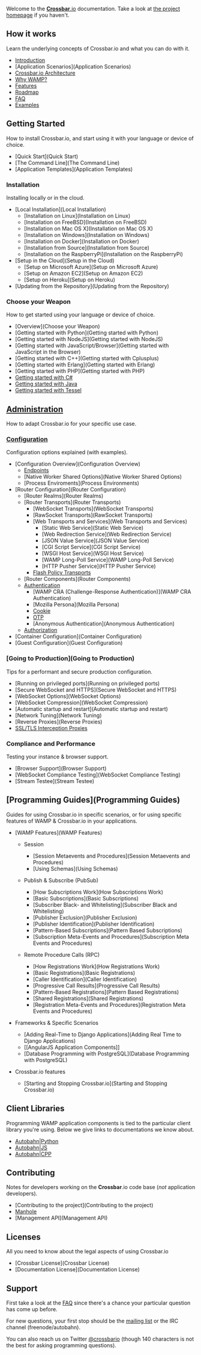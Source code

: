 Welcome to the [**Crossbar**.io](http://crossbar.io) documentation. Take a look at [the project homepage](http://crossbar.io/) if you haven't.

## How it works

Learn the underlying concepts of Crossbar.io and what you can do with it.

* [Introduction](Introduction)
* [Application Scenarios](Application Scenarios)
* [Crossbar.io Architecture](Architecture)
* [Why WAMP?](http://wamp.ws/why/)
* [Features](Features)
* [Roadmap](Roadmap)
* [FAQ](FAQ)
* [Examples](Examples)

## Getting Started

How to install Crossbar.io, and start using it with your language or device of choice. 

* [Quick Start](Quick Start)
* [The Command Line](The Command Line)
* [Application Templates](Application Templates)

### Installation

Installing locally or in the cloud.

* [Local Installation](Local Installation)
  * [Installation on Linux](Installation on Linux)
  * [Installation on FreeBSD](Installation on FreeBSD)
  * [Installation on Mac OS X](Installation on Mac OS X)
  * [Installation on Windows](Installation on Windows)
  * [Installation on Docker](Installation on Docker)
  * [Installation from Source](Installation from Source)
  * [Installation on the RaspberryPi](Installation on the RaspberryPi)
* [Setup in the Cloud](Setup in the Cloud)
  * [Setup on Microsoft Azure](Setup on Microsoft Azure)
  * [Setup on Amazon EC2](Setup on Amazon EC2)
  * [Setup on Heroku](Setup on Heroku)
* [Updating from the Repository](Updating from the Repository)

### Choose your Weapon

How to get started using your language or device of choice.

* [Overview](Choose your Weapon)
* [Getting started with Python](Getting started with Python)
* [Getting started with NodeJS](Getting started with NodeJS)
* [Getting started with JavaScript/Browser](Getting started with JavaScript in the Browser)
* [Getting started with C++](Getting started with Cplusplus)
* [Getting started with Erlang](Getting started with Erlang)
* [Getting started with PHP](Getting started with PHP)
* [Getting started with C#](Getting-started-with-CSharp)
* [Getting started with Java](Getting-started-with-Java)
* [Getting started with Tessel](Getting-started-with-Tessel)



## [Administration](Administration)

How to adapt Crossbar.io for your specific use case.

### [Configuration](Configuration)

Configuration options explained (with examples).

* [Configuration Overview](Configuration Overview)
  - [Endpoints](Endpoints)
  - [Native Worker Shared Options](Native Worker Shared Options)
  - [Process Enviroments](Process Environments)
* [Router Configuration](Router Configuration)
  - [Router Realms](Router Realms)
  - [Router Transports](Router Transports)
     - [WebSocket Transports](WebSocket Transports)
     - [RawSocket Transports](RawSocket Transports)
     - [Web Transports and Services](Web Transports and Services)
        - [Static Web Service](Static Web Service)
        - [Web Redirection Service](Web Redirection Service)
        - [JSON Value Service](JSON Value Service)
        - [CGI Script Service](CGI Script Service)
        - [WSGI Host Service](WSGI Host Service)
        - [WAMP Long-Poll Service](WAMP Long-Poll Service)
        - [HTTP Pusher Service](HTTP Pusher Service)
     - [Flash Policy Transports](Flash-Policy-Transports)
  - [Router Components](Router Components)
  - [Authentication](Authentication)
     - [WAMP CRA (Challenge-Response Authentication)](WAMP CRA Authentication)
     - [Mozilla Persona](Mozilla Persona)
     - [Cookie](Cookie-Authentication)
     - [OTP](OTP-Authentication)
     - [Anonymous Authentication](Anonymous Authentication)
  - [Authorization](Authorization)
* [Container Configuration](Container Configuration)
* [Guest Configuration](Guest Configuration)

### [Going to Production](Going to Production)

Tips for a performant and secure production configuration.

* [Running on privileged ports](Running on privileged ports)
* [Secure WebSocket and HTTPS](Secure WebSocket and HTTPS)
* [WebSocket Options](WebSocket Options)
* [WebSocket Compression](WebSocket Compression)
* [Automatic startup and restart](Automatic startup and restart)
* [Network Tuning](Network Tuning)
* [Reverse Proxies](Reverse Proxies)
* [SSL/TLS Interception Proxies](SSL-TLS-Interception-Proxies)

### Compliance and Performance

Testing your instance & browser support.

* [Browser Support](Browser Support)
* [WebSocket Compliance Testing](WebSocket Compliance Testing)
* [Stream Testee](Stream Testee)


## [Programming Guides](Programming Guides)

Guides for using Crossbar.io in specific scenarios, or for using specific features of WAMP & Crossbar.io in your applications.

* [WAMP Features](WAMP Features)

  - Session

    + [Session Metaevents and Procedures](Session Metaevents and Procedures)
    + [Using Schemas](Using Schemas)

  - Publish & Subscribe (PubSub)

    + [How Subscriptions Work](How Subscriptions Work)
    + [Basic Subscriptions](Basic Subscriptions)
    + [Subscriber Black- and Whitelisting](Subscriber Black and Whitelisting)
    + [Publisher Exclusion](Publisher Exclusion)
    + [Publisher Identification](Publisher Identification)
    + [Pattern-Based Subscriptions](Pattern Based Subscriptions)
    + [Subscription Meta-Events and Procedures](Subscription Meta Events and Procedures)

  - Remote Procedure Calls (RPC)

    + [How Registrations Work](How Registrations Work)
    + [Basic Registrations](Basic Registrations)
    + [Caller Identification](Caller Identification)
    + [Progressive Call Results](Progressive Call Results)
    + [Pattern-Based Registrations](Pattern Based Registrations)
    + [Shared Registrations](Shared Registrations)    
    + [Registration Meta-Events and Procedures](Registration Meta Events and Procedures)

* Frameworks & Specific Scenarios

  - [Adding Real-Time to Django Applications](Adding Real Time to Django Applications)
  - [[AngularJS Application Components]]
  - [Database Programming with PostgreSQL](Database Programming with PostgreSQL)

* Crossbar.io features

  - [Starting and Stopping Crossbar.io](Starting and Stopping Crossbar.io)


## Client Libraries

Programming WAMP application components is tied to the particular client library you're using. Below we give links to documentations we know about. 

* [Autobahn|Python](http://autobahn.ws/python/)
* [Autobahn|JS](http://autobahn.ws/js/)
* [Autobahn|CPP](http://autobahn.ws/cpp/)

## Contributing

Notes for developers working on the **Crossbar**.io code base (*not* application developers).

* [Contributing to the project](Contributing to the project)
* [Manhole](Manhole)
* [Management API](Management API)

## Licenses

All you need to know about the legal aspects of using Crossbar.io

* [Crossbar License](Crossbar License)
* [Documentation License](Documentation License)

## Support

First take a look at the [FAQ](FAQ) since there's a chance your particular question has come up before.

For new questions, your first stop should be the [mailing list](https://groups.google.com/forum/#!forum/crossbario) or the IRC channel (freenode/autobahn).

You can also reach us on Twitter [@crossbario](https://twitter.com/crossbario) (though 140 characters is not the best for asking programming questions).